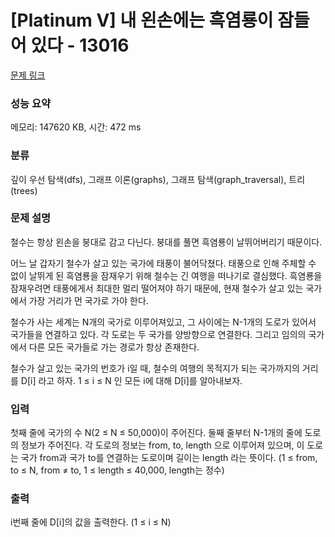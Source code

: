 # [Platinum V] 내 왼손에는 흑염룡이 잠들어 있다 - 13016 

[문제 링크](https://www.acmicpc.net/problem/13016) 

### 성능 요약

메모리: 147620 KB, 시간: 472 ms

### 분류

깊이 우선 탐색(dfs), 그래프 이론(graphs), 그래프 탐색(graph_traversal), 트리(trees)

### 문제 설명

<p>철수는 항상 왼손을 붕대로 감고 다닌다. 붕대를 풀면 흑염룡이 날뛰어버리기 때문이다.</p>

<p>어느 날 갑자기 철수가 살고 있는 국가에 태풍이 불어닥쳤다. 태풍으로 인해 주체할 수 없이 날뛰게 된 흑염룡을 잠재우기 위해 철수는 긴 여행을 떠나기로 결심했다. 흑염룡을 잠재우려면 태풍에게서 최대한 멀리 떨어져야 하기 때문에, 현재 철수가 살고 있는 국가에서 가장 거리가 먼 국가로 가야 한다.</p>

<p>철수가 사는 세계는 N개의 국가로 이루어져있고, 그 사이에는 N-1개의 도로가 있어서 국가들을 연결하고 있다. 각 도로는 두 국가를 양방향으로 연결한다. 그리고 임의의 국가에서 다른 모든 국가들로 가는 경로가 항상 존재한다.</p>

<p>철수가 살고 있는 국가의 번호가 i일 때, 철수의 여행의 목적지가 되는 국가까지의 거리를 D[i] 라고 하자. 1 ≤ i ≤ N 인 모든 i에 대해 D[i]를 알아내보자.</p>

### 입력 

 <p>첫째 줄에 국가의 수 N(2 ≤ N ≤ 50,000)이 주어진다. 둘째 줄부터 N-1개의 줄에 도로의 정보가 주어진다. 각 도로의 정보는 from, to, length 으로 이루어져 있으며, 이 도로는 국가 from과 국가 to를 연결하는 도로이며 길이는 length 라는 뜻이다. (1 ≤ from, to ≤ N, from ≠ to, 1 ≤ length ≤ 40,000, length는 정수)</p>

### 출력 

 <p>i번째 줄에 D[i]의 값을 출력한다. (1 ≤ i ≤ N)</p>

